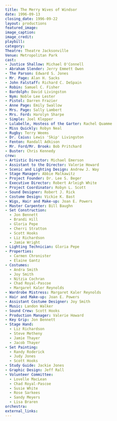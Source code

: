```yaml
---
title: The Merry Wives of Windsor
date: 1996-09-13
closing_date: 1996-09-22
layout: productions
featured_image:
image_caption:
image_credit:
playbill:
category:
Theatre: Theatre Jacksonville
Venue: Metropolitan Park
cast:
- Justice Shallow: Michael O'Connell
- Abraham Slender: Jerry Emmett Owen
- The Parson: Edward S. Jones
- Mr. Page: Alan H. Sacks
- John Falstaff: Richard C. DeSpain
- Robin: Samuel C. Fisher
- Bardolph: David Livingston
- Nym: Noble Lee Lester
- Pistol: Darren Frazier
- Anne Page: Emily Swallow
- Mrs. Page: Sally Lambert
- Mrs. Ford: Harolyn Sharpe
- Simple: Joel Klepper
- Lulabelle, Hostess of the Garter: Rachel Quamme
- Miss Quickly: Robyn Neal
- Rugby: Terry Weems
- Dr. Caius: Lewis 'Skip' Livingston
- Fenton: Randall Adkison
- Mr. Ford/Mr. Brook: Bob Pritchard
- Buster: Chris Kennedy
crew:
- Artistic Director: Michael Emerson
- Assistant to the Director: Valerie Howard
- Scenic and Lighting Design: Andrew J. Way
- Stage Manager: Abbie Malkawitz
- Project Founder: Dr. Lee S. Beger
- Executive Director: Robert Arleigh White
- Project Coordinator: Robyn L. Scott
- Sound Designer: Robert J. Rick
- Costume Design: Vickie K. Bast
- Wigs, Hair and Make-up: Joan E. Powers
- Master Carpenter: Bill Baughn
- Set Construction:
  - Jon Bennett
  - Brandi Hill
  - Gloria Pepe
  - Cherri Stratton
  - Scott Hooks
  - Liz Richardson
  - Jamie Wright
- Lighting Technician: Gloria Pepe
- Properties:
  - Carmen Chronister
  - Elaine Gantz
- Costumes:
  - Andra Smith
  - Joy Smith
  - Nitzia Cochran
  - Chad Royal-Pascoe
  - Margaret Kaler Reynolds
- Wardrobe Mistress: Margaret Kaler Reynolds
- Hair and Make-up: Joan E. Powers
- Assistant Costume Designer: Joy Smith
- Music: Landon Walker
- Sound Crew: Scott Hooks
- Production Manager: Valerie Howard
- Key Grip: Jon Bennett
- Stage Hand:
  - Liz Richardson
  - Steve Metheny
  - Jamie Thayer
  - Jacob Thayer
- Set Painting:
  - Randy Roderick
  - Judy Jones
  - Scott Hooks
- Study Guide: Jackie Jones
- Graphic Design: Jeff Rall
- Volunteer Committee:
  - Lovelle MacLean
  - Chad Royal-Pascoe
  - Susie White
  - Rose Sarkees
  - Sandy Meyers
  - Lisa Braren
orchestra:
external_links:
---
```

